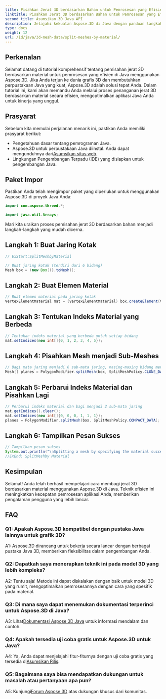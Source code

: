 ```yaml
---
title: Pisahkan Jerat 3D berdasarkan Bahan untuk Pemrosesan yang Efisien di Java
linktitle: Pisahkan Jerat 3D berdasarkan Bahan untuk Pemrosesan yang Efisien di Java
second_title: Asumsikan.3D Java API
description: Jelajahi kekuatan Aspose.3D di Java dengan panduan langkah demi langkah kami dalam memisahkan mesh 3D secara efisien berdasarkan material. Tingkatkan kinerja aplikasi Anda dengan lancar.
type: docs
weight: 12
url: /id/java/3d-mesh-data/split-meshes-by-material/
---
```

## Perkenalan

Selamat datang di tutorial komprehensif tentang pemisahan jerat 3D berdasarkan material untuk pemrosesan yang efisien di Java menggunakan Aspose.3D. Jika Anda terjun ke dunia grafis 3D dan membutuhkan perpustakaan Java yang kuat, Aspose.3D adalah solusi tepat Anda. Dalam tutorial ini, kami akan memandu Anda melalui proses penanganan jerat 3D berdasarkan material secara efisien, mengoptimalkan aplikasi Java Anda untuk kinerja yang unggul.

## Prasyarat

Sebelum kita memulai perjalanan menarik ini, pastikan Anda memiliki prasyarat berikut:

- Pengetahuan dasar tentang pemrograman Java.
- Aspose.3D untuk perpustakaan Java diinstal. Anda dapat mengunduhnya dari[Asumsikan situs web](https://releases.aspose.com/3d/java/).
- Lingkungan Pengembangan Terpadu (IDE) yang disiapkan untuk pengembangan Java.

## Paket Impor

Pastikan Anda telah mengimpor paket yang diperlukan untuk menggunakan Aspose.3D di proyek Java Anda:

```java
import com.aspose.threed.*;

import java.util.Arrays;
```


Mari kita uraikan proses pemisahan jerat 3D berdasarkan bahan menjadi langkah-langkah yang mudah dicerna.

## Langkah 1: Buat Jaring Kotak

```java
// ExStart:SplitMeshbyMaterial

// Buat jaring kotak (terdiri dari 6 bidang)
Mesh box = (new Box()).toMesh();
```

## Langkah 2: Buat Elemen Material

```java
// Buat elemen material pada jaring kotak
VertexElementMaterial mat = (VertexElementMaterial) box.createElement(VertexElementType.MATERIAL, MappingMode.POLYGON, ReferenceMode.INDEX);
```

## Langkah 3: Tentukan Indeks Material yang Berbeda

```java
// Tentukan indeks material yang berbeda untuk setiap bidang
mat.setIndices(new int[]{0, 1, 2, 3, 4, 5});
```

## Langkah 4: Pisahkan Mesh menjadi Sub-Meshes

```java
// Bagi mata jaring menjadi 6 sub-mata jaring, masing-masing bidang menjadi sub-mata jaring
Mesh[] planes = PolygonModifier.splitMesh(box, SplitMeshPolicy.CLONE_DATA);
```

## Langkah 5: Perbarui Indeks Material dan Pisahkan Lagi

```java
// Perbarui indeks material dan bagi menjadi 2 sub-mata jaring
mat.getIndices().clear();
mat.setIndices(new int[]{0, 0, 0, 1, 1, 1});
planes = PolygonModifier.splitMesh(box, SplitMeshPolicy.COMPACT_DATA);
```

## Langkah 6: Tampilkan Pesan Sukses

```java
// Tampilkan pesan sukses
System.out.println("\nSplitting a mesh by specifying the material successfully.");
//ExEnd: SplitMeshby Material
```

## Kesimpulan

Selamat! Anda telah berhasil mempelajari cara membagi jerat 3D berdasarkan material menggunakan Aspose.3D di Java. Teknik efisien ini meningkatkan kecepatan pemrosesan aplikasi Anda, memberikan pengalaman pengguna yang lebih lancar.

## FAQ

### Q1: Apakah Aspose.3D kompatibel dengan pustaka Java lainnya untuk grafik 3D?

A1: Aspose.3D dirancang untuk bekerja secara lancar dengan berbagai pustaka Java 3D, memberikan fleksibilitas dalam pengembangan Anda.

### Q2: Dapatkah saya menerapkan teknik ini pada model 3D yang lebih kompleks?

A2: Tentu saja! Metode ini dapat diskalakan dengan baik untuk model 3D yang rumit, mengoptimalkan pemrosesannya dengan cara yang spesifik pada material.

### Q3: Di mana saya dapat menemukan dokumentasi terperinci untuk Aspose.3D di Java?

 A3: Lihat[Dokumentasi Aspose.3D Java](https://reference.aspose.com/3d/java/) untuk informasi mendalam dan contoh.

### Q4: Apakah tersedia uji coba gratis untuk Aspose.3D untuk Java?

 A4: Ya, Anda dapat menjelajahi fitur-fiturnya dengan uji coba gratis yang tersedia di[Asumsikan Rilis](https://releases.aspose.com/).

### Q5: Bagaimana saya bisa mendapatkan dukungan untuk masalah atau pertanyaan apa pun?

A5: Kunjungi[Forum Aspose.3D](https://forum.aspose.com/c/3d/18) atas dukungan khusus dari komunitas.
